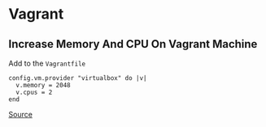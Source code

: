 # Vagrant

## Increase Memory And CPU On Vagrant Machine
Add to the `Vagrantfile`

```shell
config.vm.provider "virtualbox" do |v|
  v.memory = 2048
  v.cpus = 2
end
```

[Source](https://ostechnix.com/how-to-increase-memory-and-cpu-on-vagrant-machine/)

